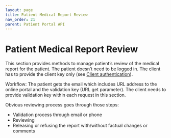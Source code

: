 ```yaml
---
layout: page
title: Patient Medical Report Review
nav_order: 21
parent: Patient Portal API
---
```


# Patient Medical Report Review

This section provides methods to manage patient’s review of the medical report for the patient. The patient doesn’t need to be logged in. The client has to provide the client key only (see [Client authentication](../communication-overview/client-authentication)).

Workflow: The patient gets the email which includes URL address to the online portal and the validation key (URL get parameter). The client needs to provide validation key within each request in this section.

Obvious reviewing process goes through those steps:

- Validation process through email or phone
- Reviewing
- Releasing or refusing the report with/without factual changes or comments
